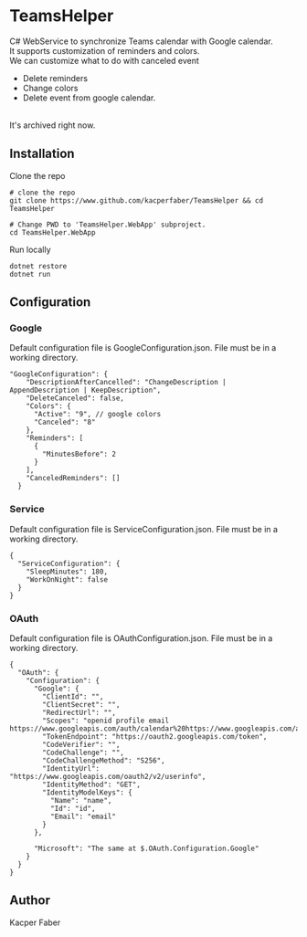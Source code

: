 # TeamsHelper
C# WebService to synchronize Teams calendar with Google calendar.
<br>
It supports customization of reminders and colors.
<br>
We can customize what to do with canceled event 
* Delete reminders
* Change colors
* Delete event from google calendar.
<br>
It's archived right now.

## Installation 

Clone the repo
```shell
# clone the repo
git clone https://www.github.com/kacperfaber/TeamsHelper && cd TeamsHelper

# Change PWD to 'TeamsHelper.WebApp' subproject.
cd TeamsHelper.WebApp
```

Run locally
```shell
dotnet restore
dotnet run
```

## Configuration 

### Google
Default configuration file is GoogleConfiguration.json.
File must be in a working directory.

```json5
"GoogleConfiguration": {
    "DescriptionAfterCancelled": "ChangeDescription | AppendDescription | KeepDescription",
    "DeleteCanceled": false,
    "Colors": {
      "Active": "9", // google colors
      "Canceled": "8"
    },
    "Reminders": [
      {
        "MinutesBefore": 2
      }
    ],
    "CanceledReminders": []
  }
```

### Service
Default configuration file is ServiceConfiguration.json.
File must be in a working directory.
```json5
{
  "ServiceConfiguration": {
    "SleepMinutes": 180,
    "WorkOnNight": false
  }
}
```

### OAuth
Default configuration file is OAuthConfiguration.json.
File must be in a working directory.

```json5
{
  "OAuth": {
    "Configuration": {
      "Google": {
        "ClientId": "",
        "ClientSecret": "",
        "RedirectUrl": "",
        "Scopes": "openid profile email https://www.googleapis.com/auth/calendar%20https://www.googleapis.com/auth/calendar.readonly%20https://www.googleapis.com/auth/calendar.events",
        "TokenEndpoint": "https://oauth2.googleapis.com/token",
        "CodeVerifier": "",
        "CodeChallenge": "",
        "CodeChallengeMethod": "S256",
        "IdentityUrl": "https://www.googleapis.com/oauth2/v2/userinfo",
        "IdentityMethod": "GET",
        "IdentityModelKeys": {
          "Name": "name",
          "Id": "id",
          "Email": "email"
        }
      },

      "Microsoft": "The same at $.OAuth.Configuration.Google"
    }
  }
}
```

## Author

Kacper Faber
